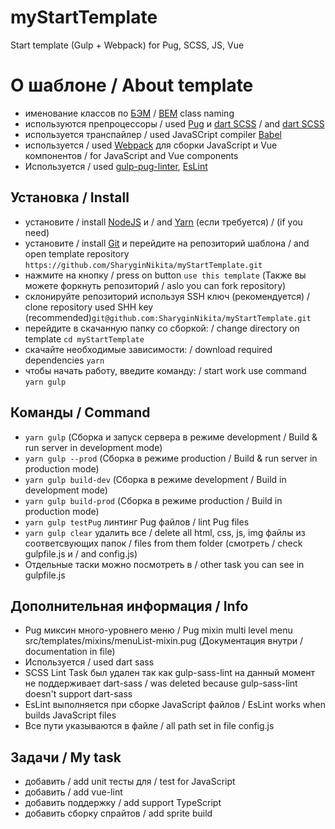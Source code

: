# myStartTemplate
Start template (Gulp + Webpack) for Pug, SCSS, JS, Vue

# О шаблоне / About template
* именование классов по [БЭМ](https://ru.bem.info/) / [BEM](https://en.bem.info/) class naming
* используются препроцессоры / used [Pug](https://pugjs.org/) и [dart SCSS](https://sass-scss.ru/dart-sass/) / and [dart SCSS](https://sass-lang.com/dart-sass)
* используется транспайлер / used JavaSCript compiler [Babel](https://babeljs.io/)
* используется / used [Webpack](https://webpack.js.org/) для сборки JavaScript и Vue компонентов / for JavaScript and Vue components
* Используется / used [gulp-pug-linter](https://www.npmjs.com/package/gulp-pug-linter), [EsLint](https://eslint.org/)

## Установка / Install
* установите / install [NodeJS](https://nodejs.org/en/) и / and [Yarn](https://yarnpkg.com/en/docs/install) (если требуется) / (if you need)
* установите / install [Git](https://gicm.com/downloads) и перейдите на репозиторий шаблона / and open template repository ````https://github.com/SharyginNikita/myStartTemplate.git````
* нажмите на кнопку / press on button ````use this template```` (Также вы можете форкнуть репозиторий / aslo you can fork repository)
* склонируйте репозиторий используя SSH ключ (рекомендуется) / clone repository used SHH key (recommended)````git@github.com:SharyginNikita/myStartTemplate.git````
* перейдите в скачанную папку со сборкой: / change directory on template ````cd myStartTemplate````
* скачайте необходимые зависимости: / download required dependencies ````yarn````
* чтобы начать работу, введите команду: / start work use command ````yarn gulp````

## Команды / Command
* ````yarn gulp```` (Сборка и запуск сервера в режиме development / Build & run server in development mode)
* ````yarn gulp --prod```` (Сборка в режиме production / Build & run server in production mode)
* ````yarn gulp build-dev```` (Сборка в режиме development / Build in development mode)
* ````yarn gulp build-prod```` (Сборка в режиме production / Build in production mode)
* ````yarn gulp testPug```` линтинг Pug файлов / lint Pug files
* ````yarn gulp clear```` удалить все / delete all html, css, js, img файлы из соответсвующих папок / files from them folder (смотреть / check gulpfile.js и / and config.js)
* Отдельные таски можно посмотреть в / other task you can see in gulpfile.js

## Дополнительная информация / Info
* Pug миксин много-уровнего меню / Pug mixin multi level menu  src/templates/mixins/menuList-mixin.pug (Документация внутри / documentation in file)
* Используется / used dart sass
* SCSS Lint Task был удален так как gulp-sass-lint на данный момент не поддерживает dart-sass / was deleted because gulp-sass-lint doesn't support dart-sass
* EsLint выполняется при сборке JavaScript файлов / EsLint works when builds JavaScript files
* Все пути указываются в файле / all path set in  file config.js


## Задачи / My task
* добавить / add unit тесты для / test for JavaScript
* добавить / add vue-lint
* добавить поддержку / add support TypeScript
* добавить сборку спрайтов / add sprite build






